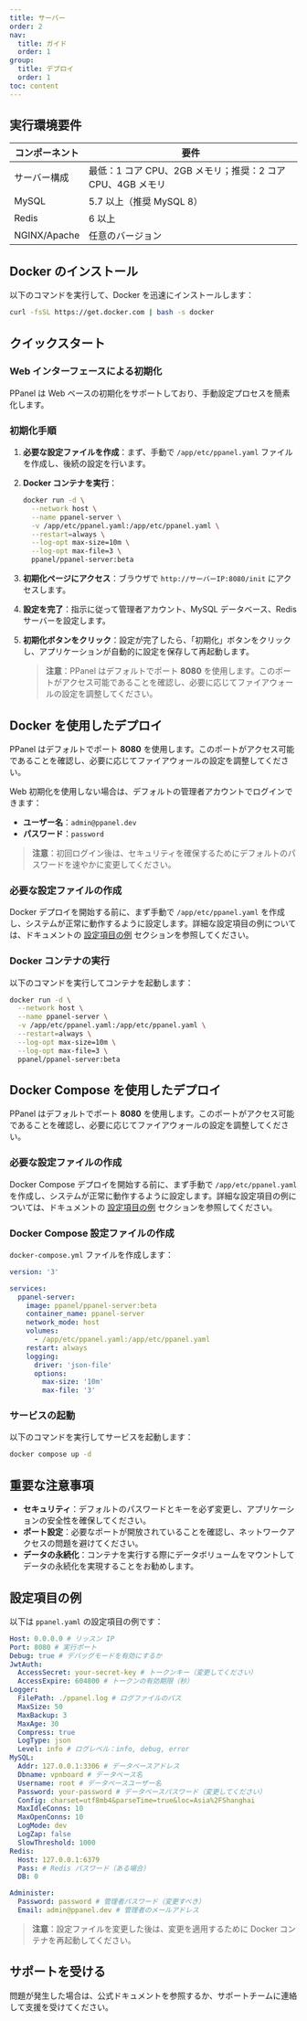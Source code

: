 ```yaml
---
title: サーバー
order: 2
nav:
  title: ガイド
  order: 1
group:
  title: デプロイ
  order: 1
toc: content
---
```


## 実行環境要件

| コンポーネント | 要件                                                       |
| -------------- | ---------------------------------------------------------- |
| サーバー構成   | 最低：1 コア CPU、2GB メモリ；推奨：2 コア CPU、4GB メモリ |
| MySQL          | 5.7 以上（推奨 MySQL 8）                                   |
| Redis          | 6 以上                                                     |
| NGINX/Apache   | 任意のバージョン                                           |

## Docker のインストール

以下のコマンドを実行して、Docker を迅速にインストールします：

```sh
curl -fsSL https://get.docker.com | bash -s docker
```

## クイックスタート

### Web インターフェースによる初期化

PPanel は Web ベースの初期化をサポートしており、手動設定プロセスを簡素化します。

### 初期化手順

1. **必要な設定ファイルを作成**：まず、手動で `/app/etc/ppanel.yaml` ファイルを作成し、後続の設定を行います。

2. **Docker コンテナを実行**：

   ```sh
   docker run -d \
     --network host \
     --name ppanel-server \
     -v /app/etc/ppanel.yaml:/app/etc/ppanel.yaml \
     --restart=always \
     --log-opt max-size=10m \
     --log-opt max-file=3 \
     ppanel/ppanel-server:beta
   ```

3. **初期化ページにアクセス**：ブラウザで `http://サーバーIP:8080/init` にアクセスします。

4. **設定を完了**：指示に従って管理者アカウント、MySQL データベース、Redis サーバーを設定します。

5. **初期化ボタンをクリック**：設定が完了したら、「初期化」ボタンをクリックし、アプリケーションが自動的に設定を保存して再起動します。

   > **注意**：PPanel はデフォルトでポート **8080** を使用します。このポートがアクセス可能であることを確認し、必要に応じてファイアウォールの設定を調整してください。

## Docker を使用したデプロイ

PPanel はデフォルトでポート **8080** を使用します。このポートがアクセス可能であることを確認し、必要に応じてファイアウォールの設定を調整してください。

Web 初期化を使用しない場合は、デフォルトの管理者アカウントでログインできます：

- **ユーザー名**：`admin@ppanel.dev`
- **パスワード**：`password`

> **注意**：初回ログイン後は、セキュリティを確保するためにデフォルトのパスワードを速やかに変更してください。

### 必要な設定ファイルの作成

Docker デプロイを開始する前に、まず手動で `/app/etc/ppanel.yaml` を作成し、システムが正常に動作するように設定します。詳細な設定項目の例については、ドキュメントの [設定項目の例](#設定項目の例) セクションを参照してください。

### Docker コンテナの実行

以下のコマンドを実行してコンテナを起動します：

```sh
docker run -d \
  --network host \
  --name ppanel-server \
  -v /app/etc/ppanel.yaml:/app/etc/ppanel.yaml \
  --restart=always \
  --log-opt max-size=10m \
  --log-opt max-file=3 \
  ppanel/ppanel-server:beta
```

## Docker Compose を使用したデプロイ

PPanel はデフォルトでポート **8080** を使用します。このポートがアクセス可能であることを確認し、必要に応じてファイアウォールの設定を調整してください。

### 必要な設定ファイルの作成

Docker Compose デプロイを開始する前に、まず手動で `/app/etc/ppanel.yaml` を作成し、システムが正常に動作するように設定します。詳細な設定項目の例については、ドキュメントの [設定項目の例](#設定項目の例) セクションを参照してください。

### Docker Compose 設定ファイルの作成

`docker-compose.yml` ファイルを作成します：

```yaml
version: '3'

services:
  ppanel-server:
    image: ppanel/ppanel-server:beta
    container_name: ppanel-server
    network_mode: host
    volumes:
      - /app/etc/ppanel.yaml:/app/etc/ppanel.yaml
    restart: always
    logging:
      driver: 'json-file'
      options:
        max-size: '10m'
        max-file: '3'
```

### サービスの起動

以下のコマンドを実行してサービスを起動します：

```sh
docker compose up -d
```

## 重要な注意事項

- **セキュリティ**：デフォルトのパスワードとキーを必ず変更し、アプリケーションの安全性を確保してください。
- **ポート設定**：必要なポートが開放されていることを確認し、ネットワークアクセスの問題を避けてください。
- **データの永続化**：コンテナを実行する際にデータボリュームをマウントしてデータの永続化を実現することをお勧めします。

## 設定項目の例

以下は `ppanel.yaml` の設定項目の例です：

```yaml
Host: 0.0.0.0 # リッスン IP
Port: 8080 # 実行ポート
Debug: true # デバッグモードを有効にするか
JwtAuth:
  AccessSecret: your-secret-key # トークンキー（変更してください）
  AccessExpire: 604800 # トークンの有効期限（秒）
Logger:
  FilePath: ./ppanel.log # ログファイルのパス
  MaxSize: 50
  MaxBackup: 3
  MaxAge: 30
  Compress: true
  LogType: json
  Level: info # ログレベル：info, debug, error
MySQL:
  Addr: 127.0.0.1:3306 # データベースアドレス
  Dbname: vpnboard # データベース名
  Username: root # データベースユーザー名
  Password: your-password # データベースパスワード（変更してください）
  Config: charset=utf8mb4&parseTime=true&loc=Asia%2FShanghai
  MaxIdleConns: 10
  MaxOpenConns: 10
  LogMode: dev
  LogZap: false
  SlowThreshold: 1000
Redis:
  Host: 127.0.0.1:6379
  Pass: # Redis パスワード（ある場合）
  DB: 0

Administer:
  Password: password # 管理者パスワード（変更すべき）
  Email: admin@ppanel.dev # 管理者のメールアドレス
```

> **注意**：設定ファイルを変更した後は、変更を適用するために Docker コンテナを再起動してください。

## サポートを受ける

問題が発生した場合は、公式ドキュメントを参照するか、サポートチームに連絡して支援を受けてください。
